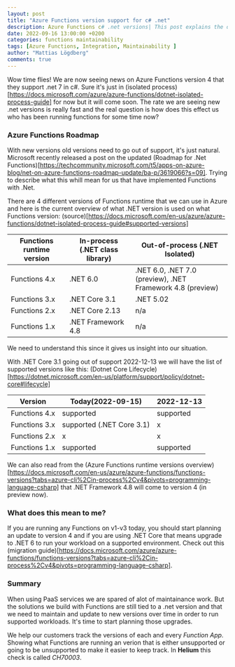 ```yaml
---
layout: post
title: "Azure Functions version support for c# .net"
description: Azure Functions c# .net versions| This post explains the different versions and their supported timeline.
date: 2022-09-16 13:00:00 +0200
categories: functions maintainability
tags: [Azure Functions, Integration, Maintainability ]
author: "Mattias Lögdberg"
comments: true
---
```


Wow time flies! We are now seeing news on Azure Functions version 4 that they support .net 7 in c#. Sure it's just in (isolated process)[https://docs.microsoft.com/azure/azure-functions/dotnet-isolated-process-guide] for now but it will come soon. The rate we are seeing new .net versions is really fast and the real question is how does this effect us who has been running functions for some time now?

### Azure Functions Roadmap
With new versions old versions need to go out of support, it's just natural.
Microsoft recently released a post on the updated (Roadmap for .Net Functions)[https://techcommunity.microsoft.com/t5/apps-on-azure-blog/net-on-azure-functions-roadmap-update/ba-p/3619066?s=09].
Trying to describe what this whill mean for us that have implemented Functions with .Net.

There are 4 different versions of Functions runtime that we can use in Azure and here is the current overview of what .NET version is used on what Functions version: (source)[https://docs.microsoft.com/en-us/azure/azure-functions/dotnet-isolated-process-guide#supported-versions]

| Functions runtime version | In-process (.NET class library) | Out-of-process (.NET Isolated)|
|---|---|---|
| Functions 4.x | .NET 6.0 | .NET 6.0, .NET 7.0 (preview), .NET Framework 4.8 (preview) |
| Functions 3.x | .NET Core 3.1 | .NET 5.02 |
| Functions 2.x	| .NET Core 2.13 | n/a |
| Functions 1.x | .NET Framework 4.8 | n/a |

We need to understand this since it gives us insight into our situation.

With .NET Core 3.1 going out of support 2022-12-13 we will have the list of supported versions like this: (Dotnet Core Lifecycle)[https://dotnet.microsoft.com/en-us/platform/support/policy/dotnet-core#lifecycle]

| Version | Today(2022-09-15) | 2022-12-13 |
|---|---|---|
| Functions 4.x | supported | supported |
| Functions 3.x | supported (.NET Core 3.1) | x |
| Functions 2.x	| x | x |
| Functions 1.x | supported | supported |

We can also read from the (Azure Functions runtime versions overview)[https://docs.microsoft.com/en-us/azure/azure-functions/functions-versions?tabs=azure-cli%2Cin-process%2Cv4&pivots=programming-language-csharp] that .NET Framework 4.8 will come to version 4 (in preview now).


### What does this mean to me?
If you are running any Functions on v1-v3 today, you should start planning an update to version 4 and if you are using .NET Core that means upgrade to .NET 6 to run your workload on a supported environment.
Check out this (migration guide)[https://docs.microsoft.com/azure/azure-functions/functions-versions?tabs=azure-cli%2Cin-process%2Cv4&pivots=programming-language-csharp].

### Summary
When using PaaS services we are spared of alot of maintainance work. But the solutions we build with Functions are still tied to a .net version and that we need to maintain and update to new versions over time in order to run supported workloads. It's time to start planning those upgrades.


We help our customers track the versions of each and every *Function App*. Showing what Functions are running an verion that is either unsupported or going to be unsupported to make it easier to keep track. In **Helium** this check is called *CH70003*.